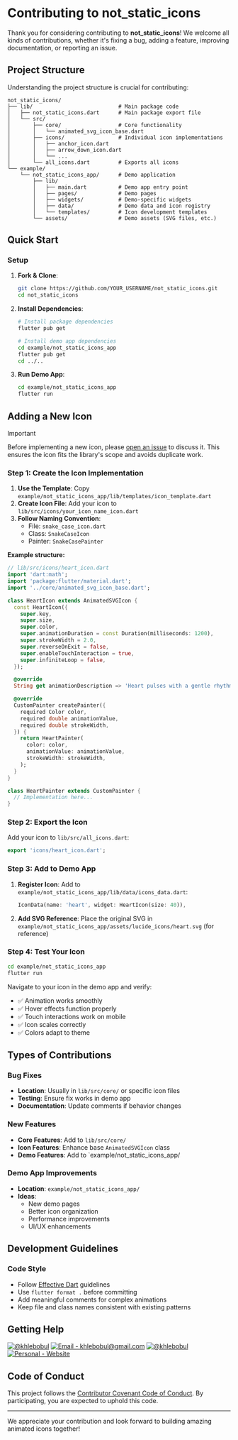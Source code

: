 # Contributing to not_static_icons

Thank you for considering contributing to **not_static_icons**! We welcome all kinds of contributions, whether it's fixing a bug, adding a feature, improving documentation, or reporting an issue.

## Project Structure

Understanding the project structure is crucial for contributing:

```
not_static_icons/
├── lib/                           # Main package code
│   ├── not_static_icons.dart      # Main package export file
│   └── src/
│       ├── core/                  # Core functionality
│       │   └── animated_svg_icon_base.dart
│       ├── icons/                 # Individual icon implementations
│       │   ├── anchor_icon.dart
│       │   ├── arrow_down_icon.dart
│       │   └── ...
│       └── all_icons.dart         # Exports all icons
└── example/
    └── not_static_icons_app/      # Demo application
        ├── lib/
        │   ├── main.dart          # Demo app entry point
        │   ├── pages/             # Demo pages
        │   ├── widgets/           # Demo-specific widgets
        │   ├── data/              # Demo data and icon registry
        │   └── templates/         # Icon development templates
        └── assets/                # Demo assets (SVG files, etc.)
```

## Quick Start

### Setup

1. **Fork & Clone**:
   ```bash
   git clone https://github.com/YOUR_USERNAME/not_static_icons.git
   cd not_static_icons
   ```

2. **Install Dependencies**:
   ```bash
   # Install package dependencies
   flutter pub get
   
   # Install demo app dependencies
   cd example/not_static_icons_app
   flutter pub get
   cd ../..
   ```

3. **Run Demo App**:
   ```bash
   cd example/not_static_icons_app
   flutter run
   ```

## Adding a New Icon

> [!IMPORTANT]
> Before implementing a new icon, please [open an issue](https://github.com/khlebobul/not_static_icons/issues/new) to discuss it. This ensures the icon fits the library's scope and avoids duplicate work.

### Step 1: Create the Icon Implementation

1. **Use the Template**: Copy `example/not_static_icons_app/lib/templates/icon_template.dart`
2. **Create Icon File**: Add your icon to `lib/src/icons/your_icon_name_icon.dart`
3. **Follow Naming Convention**: 
   - File: `snake_case_icon.dart`
   - Class: `SnakeCaseIcon` 
   - Painter: `SnakeCasePainter`

**Example structure:**
```dart
// lib/src/icons/heart_icon.dart
import 'dart:math';
import 'package:flutter/material.dart';
import '../core/animated_svg_icon_base.dart';

class HeartIcon extends AnimatedSVGIcon {
  const HeartIcon({
    super.key,
    super.size,
    super.color,
    super.animationDuration = const Duration(milliseconds: 1200),
    super.strokeWidth = 2.0,
    super.reverseOnExit = false,
    super.enableTouchInteraction = true,
    super.infiniteLoop = false,
  });

  @override
  String get animationDescription => 'Heart pulses with a gentle rhythm';

  @override
  CustomPainter createPainter({
    required Color color,
    required double animationValue,
    required double strokeWidth,
  }) {
    return HeartPainter(
      color: color,
      animationValue: animationValue,
      strokeWidth: strokeWidth,
    );
  }
}

class HeartPainter extends CustomPainter {
  // Implementation here...
}
```

### Step 2: Export the Icon

Add your icon to `lib/src/all_icons.dart`:
```dart
export 'icons/heart_icon.dart';
```

### Step 3: Add to Demo App

1. **Register Icon**: Add to `example/not_static_icons_app/lib/data/icons_data.dart`:
   ```dart
   IconData(name: 'heart', widget: HeartIcon(size: 40)),
   ```

2. **Add SVG Reference**: Place the original SVG in `example/not_static_icons_app/assets/lucide_icons/heart.svg` (for reference)

### Step 4: Test Your Icon

```bash
cd example/not_static_icons_app
flutter run
```

Navigate to your icon in the demo app and verify:
- ✅ Animation works smoothly
- ✅ Hover effects function properly
- ✅ Touch interactions work on mobile
- ✅ Icon scales correctly
- ✅ Colors adapt to theme

## Types of Contributions

### Bug Fixes
- **Location**: Usually in `lib/src/core/` or specific icon files
- **Testing**: Ensure fix works in demo app
- **Documentation**: Update comments if behavior changes

### New Features
- **Core Features**: Add to `lib/src/core/`
- **Icon Features**: Enhance base `AnimatedSVGIcon` class
- **Demo Features**: Add to `example/not_static_icons_app/

### Demo App Improvements
- **Location**: `example/not_static_icons_app/`
- **Ideas**: 
  - New demo pages
  - Better icon organization
  - Performance improvements
  - UI/UX enhancements

## Development Guidelines

### Code Style

- Follow [Effective Dart](https://dart.dev/guides/language/effective-dart) guidelines
- Use `flutter format .` before committing
- Add meaningful comments for complex animations
- Keep file and class names consistent with existing patterns

## Getting Help

[![@khlebobul](https://img.shields.io/badge/@khlebobul-414141?style=for-the-badge&logo=X&logoColor=F1F1F1)](https://x.com/khlebobul) [![Email - khlebobul@gmail.com](https://img.shields.io/badge/Email-khlebobul%40gmail.com-414141?style=for-the-badge&logo=Email&logoColor=F1F1F1)](mailto:khlebobul@gmail.com) [![@khlebobul](https://img.shields.io/badge/%40khlebobul-414141?style=for-the-badge&logo=Telegram&logoColor=F1F1F1)](https://t.me/khlebobul) [![Personal - Website](https://img.shields.io/badge/Personal-Website-414141?style=for-the-badge&logo=Personal&logoColor=F1F1F1)](https://khlebobul.github.io/)

## Code of Conduct

This project follows the [Contributor Covenant Code of Conduct](CODE_OF_CONDUCT.md). By participating, you are expected to uphold this code.

---

We appreciate your contribution and look forward to building amazing animated icons together!
